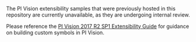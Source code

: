 
The PI Vision extensibility samples that were previously hosted in this repository are currently unavailable, as they are undergoing internal review.

Please reference the [PI Vision 2017 R2 SP1 Extensibility Guide](https://pisquare.osisoft.com/external-link.jspa?url=https%3A%2F%2Fcustomers.osisoft.com%2Fs%2Fproductcontent%3Fid%3Da7R1I000000XybxUAC) for guidance on building custom symbols in PI Vision.
